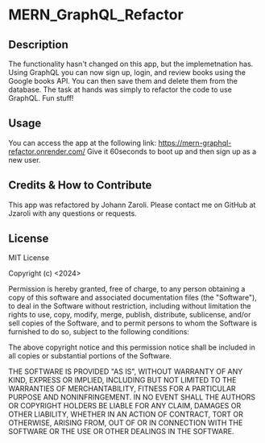 # MERN_GraphQL_Refactor
## Description
The functionality hasn't changed on this app, but the implemetnation has. Using GraphQL you can now sign up, login, and review books using the Google books API. You can then save them and delete them from the database. The task at hands was simply to refactor the code to use GraphQL. Fun stuff!

## Usage
You can access the app at the following link: https://mern-graphql-refactor.onrender.com/
Give it 60seconds to boot up and then sign up as a new user.

## Credits & How to Contribute
This app was refactored by Johann Zaroli. Please contact me on GitHub at Jzaroli with any questions or requests.

## License
MIT License

Copyright (c) <2024>

Permission is hereby granted, free of charge, to any person obtaining a copy of this software and associated documentation files (the "Software"), to deal in the Software without restriction, including without limitation the rights to use, copy, modify, merge, publish, distribute, sublicense, and/or sell copies of the Software, and to permit persons to whom the Software is furnished to do so, subject to the following conditions:

The above copyright notice and this permission notice shall be included in all copies or substantial portions of the Software.

THE SOFTWARE IS PROVIDED "AS IS", WITHOUT WARRANTY OF ANY KIND, EXPRESS OR IMPLIED, INCLUDING BUT NOT LIMITED TO THE WARRANTIES OF MERCHANTABILITY, FITNESS FOR A PARTICULAR PURPOSE AND NONINFRINGEMENT. IN NO EVENT SHALL THE AUTHORS OR COPYRIGHT HOLDERS BE LIABLE FOR ANY CLAIM, DAMAGES OR OTHER LIABILITY, WHETHER IN AN ACTION OF CONTRACT, TORT OR OTHERWISE, ARISING FROM, OUT OF OR IN CONNECTION WITH THE SOFTWARE OR THE USE OR OTHER DEALINGS IN THE SOFTWARE.

